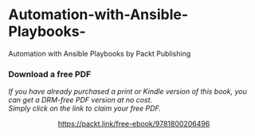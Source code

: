 # Automation-with-Ansible-Playbooks-
Automation with Ansible Playbooks by Packt Publishing
### Download a free PDF

 <i>If you have already purchased a print or Kindle version of this book, you can get a DRM-free PDF version at no cost.<br>Simply click on the link to claim your free PDF.</i>
<p align="center"> <a href="https://packt.link/free-ebook/9781800206496">https://packt.link/free-ebook/9781800206496 </a> </p>